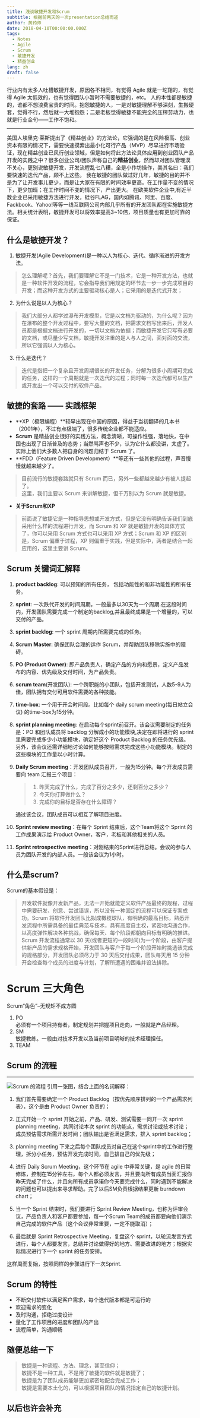 ```yaml
---
title: 浅谈敏捷开发和Scrum
subtitle: 根据前两天的一次presentation总结而述
author: 黄药师
date: 2018-04-10T00:00:00.000Z
tags:
  - Notes
  - Agile
  - Scrum
  - 敏捷开发
  - 精益创业
lang: zh
draft: false
---
```


行业内有太多人吐槽敏捷开发，原因各不相同，有觉得 Agile 就是一坨翔的，有觉得 Agile 太低效的，也有觉得团队小暂时不需要敏捷的，etc。
人的本性都是敏捷的，谁都不想浪费宝贵的时间。抱怨敏捷的人，一是对敏捷理解不够深刻，生搬硬套，觉得不行，然后就一大堆抱怨；二是老板觉得敏捷不能完全的压榨劳动力，也就是行业金句——工作不饱和。

---

美国人埃里克·莱斯提出了《精益创业》的方法论，它强调的是在风险极高、创业资本有限的情况下，需要快速摸索出最小化可行产品（MVP）尽早进行市场验证，现在精益创业已风行创业领域，但是如何将此方法论具体应用到创业团队产品开发的实践之中？很多创业公司/团队声称自己的**精益创业**，然而却对团队管理漠不关心，更别说敏捷开发，开发流程乱七八糟，全是小作坊操作，美其名曰：我们要快速的迭代产品，顾不上这些。
我在敏捷的团队做过好几年，敏捷的目的并不是为了让开发事儿更少，而是让大家在有限的时间效率更高。在工作量不变的情况下，更少加班；在工作时间不变的情况下，产出更大。
在欧美软件企业中,有近半数企业已采用敏捷方法进行开发，硅谷FLAG，国内如腾讯、阿里、百度、Fackbook、Yahoo!等等一线互联网公司内部几乎所有的开发团队都在实施敏捷方法。相关统计表明，敏捷开发可以将效率提高3~10倍，项目质量也有更加可靠的保证。

## 什么是敏捷开发？
1. 敏捷开发(Agile Development)是一种以人为核心、迭代、循序渐进的开发方法。
> 怎么理解呢？首先，我们要理解它不是一门技术，它是一种开发方法，也就是一种软件开发的流程，它会指导我们用规定的环节去一步一步完成项目的开发；而这种开发方式的主要驱动核心是人；它采用的是迭代式开发；

2. 为什么说是以人为核心？
> 我们大部分人都学过瀑布开发模型，它是以文档为驱动的，为什么呢？因为在瀑布的整个开发过程中，要写大量的文档，把需求文档写出来后，开发人员都是根据文档进行开发的，一切以文档为依据；而敏捷开发它只写有必要的文档，或尽量少写文档，敏捷开发注重的是人与人之间，面对面的交流，所以它强调以人为核心。

3. 什么是迭代？
> 迭代是指把一个复杂且开发周期很长的开发任务，分解为很多小周期可完成的任务，这样的一个周期就是一次迭代的过程；同时每一次迭代都可以生产或开发出一个可以交付的软件产品。

## 敏捷的套路 —— 实践框架
- **XP（极限编程）**较早出现在中国的原因，得益于当初翻译的几本书（2001年），不过有点极端了，很多传统企业都不能适应。
- **Scrum** 是精益创业很好的实践方法，概念清晰，可操作性强，落地快，在中国也出现了日渐普及的态势；当然骂声也不少，认为它什么都没讲，太虚了。实际上他们大多数人把自身的问题归结于 Scrum 了。
- **FDD（Feature Driven Development）**等还有一些其他的过程，声音慢慢就越来越少了。
> 目前流行的敏捷套路就只有 Scrum 而已，另外一些都越来越少有被人提起了。  
> 这里，我们主要以 Scrum 来讲解敏捷，但千万别以为 Scrum 就是敏捷。

- **关于Scrum和XP**
> 前面说了敏捷它是一种指导思想或开发方式，但是它没有明确告诉我们到底采用什么样的流程进行开发，而 Scrum 和 XP 就是敏捷开发的具体方式了，你可以采用 Scrum 方式也可以采用 XP 方式；Scrum 和 XP 的区别是，Scrum 偏重于过程，XP 则偏重于实践，但是实际中，两者是结合一起应用的，这里主要讲 Scrum。

## Scrum 关键词汇解释
1. **product backlog**: 可以预知的所有任务， 包括功能性的和非功能性的所有任务。
2. **sprint**: 一次跌代开发的时间周期，一般最多以30天为一个周期.在这段时间内，开发团队需要完成一个制定的backlog,并且最终成果是一个增量的，可以交付的产品。
3. **sprint backlog**: 一个 sprint 周期内所需要完成的任务。
4. **Scrum Master**: 确保团队合理的运作 Scrum，并帮助团队移除实施中的障碍。
5. **PO (Product Owner)**: 即产品负责人，确定产品的方向和愿景，定义产品发布的内容、优先级及交付时间，为产品负责。
6. **scrum team**(开发团队): 一个跨职能的小团队，包括开发测试，人数5-9人为佳，团队拥有交付可用软件需要的各种技能。
7. **time-box**: 一个用于开会时间段。比如每个 daily scrum meeting(每日站立会议) 的time-box为15分钟。
8. **sprint planning meeting**: 在启动每个sprint前召开。该会议需要制定的任务是：PO 和团队成员将 backlog 分解成小的功能模块,决定在即将进行的 sprint 里需要完成多少小功能模块，确定好这个 Product Backlog 的任务优先级。另外，该会议还需详细地讨论如何能够按照需求完成这些小功能模块。制定的这些模块的工作量以小时计算。
9. **Daily Scrum meeting**：开发团队成员召开，一般为15分钟。每个开发成员需要向 team 汇报三个项目：
    > 1. 昨天完成了什么，完成了百分之多少，还剩百分之多少？  
    > 2. 今天你打算做什么？  
    > 3. 完成你的目标是否存在什么障碍？  

    通过该会议，团队成员可以相互了解项目进度。

10. **Sprint review meeting**：在每个 Sprint 结束后，这个Team将这个 Sprint 的工作成果演示给 Product Owner，客户，老板和其他相关的人员。

11. **Sprint retrospective meeting**：对刚结束的Sprint进行总结。会议的参与人员为团队开发的内部人员。一般该会议为1小时。

## 什么是scrum?
Scrum的基本假设是：

>开发软件就像开发新产品，无法一开始就能定义软件产品最终的规程，过程中需要研发、创意、尝试错误，所以没有一种固定的流程可以保证专案成功。Scrum 将软件开发团队比拟成橄榄球队，有明确的最高目标，熟悉开发流程中所需具备的最佳典范与技术，具有高度自主权，紧密地沟通合作，以高度弹性解决各种挑战，确保每天、每个阶段都朝向目标有明确的推进。  
>Scrum 开发流程通常以 30 天(或者更短的一段时间)为一个阶段，由客户提供新产品的需求规格开始，开发团队与客户于每一个阶段开始时挑选该完成的规格部分，开发团队必须尽力于 30 天后交付成果，团队每天用 15 分钟开会检查每个成员的进度与计划，了解所遭遇的困难并设法排除。

# Scrum 三大角色
Scrum“角色”–无规矩不成方圆  
1. PO  
必须有一个项目持有者，制定规划并把握项目走向，一般就是产品经理。
2. SM  
敏捷教练。一般由对技术开发以及当前项目明晰的技术经理担任。
2. TEAM  

## Scrum 的流程
---
![Scrum 的流程](https://ws3.sinaimg.cn/large/006tNc79gy1fq98h1ru1tj30pp0f2dhe.jpg)
引用一张图，结合上面的名词解释：
1. 我们首先需要确定一个 Product Backlog（按优先顺序排列的一个产品需求列表），这个是由 Product Owner 负责的；

2. 正式开始一个 sprint 开始之前，产品、研发、测试需要一同开一次 sprint planning meeting，共同讨论本次 sprint 的功能点，需求讨论或技术讨论；成员预估需求所需开发时间；团队输出是否满足需求，排入 sprint backlog；

3. planning meeting 下来之后每个团队成员对自己在这个sprint中的工作进行整理，拆分小任务，预估开发完成时间，自己排自己的优先级；

2. 进行 Daily Scrum Meeting，这个环节在 agile 中非常关键，是 agile 的日常修炼，控制在15分钟左右，每个人都必须发言，并且要向所有成员当面汇报你昨天完成了什么，并且向所有成员承诺你今天要完成什么，同时遇到不能解决的问题也可以提出来寻求帮助。完了以后SM负责根据结果更新 burndown chart；


7. 当一个 Sprint 结束时，我们要进行 Sprint Review Meeting，也称为评审会议，产品负责人和客户都要参加，每一个Scrum Team的成员都要向他们演示自己完成的软件产品（这个会议非常重要，一定不能取消）；

8. 最后就是 Sprint Retrospective Meeting，复盘这个 sprint，以轮流发言方式进行，每个人都要发言，总结并讨论做得好的地方、需要改进的地方；根据实际情况进行下一个 sprint 的任务安排。

这样周而复始，按照同样的步骤进行下一次Sprint.

## Scrum 的特性
- 不断交付软件以满足客户需求，每个迭代版本都是可运行的
- 欢迎需求的变化
- 及时沟通，拒绝过度设计
- 量化了工作项目的进度和团队的产出
- 流程简单，沟通顺畅

## 随便总结一下
> 敏捷是一种流程、方法、理念，甚至信仰；  
> 敏捷不是一种工具，不是用了敏捷的软件就是敏捷了；  
> 敏捷是为了团队成员能够更加紧密地配合完成工作；  
> 敏捷是需要本土化的，可以根据项目团队的情况指定自己的敏捷计划。


## 以后也许会补充
